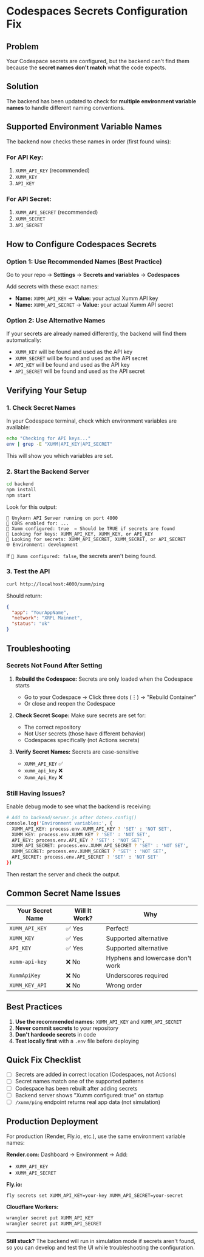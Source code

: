 # Codespaces Secrets Configuration Fix

## Problem
Your Codespace secrets are configured, but the backend can't find them because the **secret names don't match** what the code expects.

## Solution
The backend has been updated to check for **multiple environment variable names** to handle different naming conventions.

## Supported Environment Variable Names

The backend now checks these names in order (first found wins):

### For API Key:
1. `XUMM_API_KEY` (recommended)
2. `XUMM_KEY`
3. `API_KEY`

### For API Secret:
1. `XUMM_API_SECRET` (recommended)
2. `XUMM_SECRET`
3. `API_SECRET`

## How to Configure Codespaces Secrets

### Option 1: Use Recommended Names (Best Practice)
Go to your repo → **Settings** → **Secrets and variables** → **Codespaces**

Add secrets with these exact names:
- **Name:** `XUMM_API_KEY` → **Value:** your actual Xumm API key
- **Name:** `XUMM_API_SECRET` → **Value:** your actual Xumm API secret

### Option 2: Use Alternative Names
If your secrets are already named differently, the backend will find them automatically:
- `XUMM_KEY` will be found and used as the API key
- `XUMM_SECRET` will be found and used as the API secret
- `API_KEY` will be found and used as the API key
- `API_SECRET` will be found and used as the API secret

## Verifying Your Setup

### 1. Check Secret Names
In your Codespace terminal, check which environment variables are available:

```bash
echo "Checking for API keys..."
env | grep -E "XUMM|API_KEY|API_SECRET"
```

This will show you which variables are set.

### 2. Start the Backend Server
```bash
cd backend
npm install
npm start
```

Look for this output:
```
🚀 Unykorn API Server running on port 4000
📡 CORS enabled for: ...
🔐 Xumm configured: true  ← Should be TRUE if secrets are found
🔑 Looking for keys: XUMM_API_KEY, XUMM_KEY, or API_KEY
🔑 Looking for secrets: XUMM_API_SECRET, XUMM_SECRET, or API_SECRET
🌐 Environment: development
```

If `🔐 Xumm configured: false`, the secrets aren't being found.

### 3. Test the API
```bash
curl http://localhost:4000/xumm/ping
```

Should return:
```json
{
  "app": "YourAppName",
  "network": "XRPL Mainnet",
  "status": "ok"
}
```

## Troubleshooting

### Secrets Not Found After Setting
1. **Rebuild the Codespace:** Secrets are only loaded when the Codespace starts
   - Go to your Codespace → Click three dots (⋮) → "Rebuild Container"
   - Or close and reopen the Codespace

2. **Check Secret Scope:** Make sure secrets are set for:
   - The correct repository
   - Not User secrets (those have different behavior)
   - Codespaces specifically (not Actions secrets)

3. **Verify Secret Names:** Secrets are case-sensitive
   - `XUMM_API_KEY` ✅
   - `xumm_api_key` ❌
   - `Xumm_Api_Key` ❌

### Still Having Issues?

Enable debug mode to see what the backend is receiving:

```bash
# Add to backend/server.js after dotenv.config()
console.log('Environment variables:', {
  XUMM_API_KEY: process.env.XUMM_API_KEY ? 'SET' : 'NOT SET',
  XUMM_KEY: process.env.XUMM_KEY ? 'SET' : 'NOT SET',
  API_KEY: process.env.API_KEY ? 'SET' : 'NOT SET',
  XUMM_API_SECRET: process.env.XUMM_API_SECRET ? 'SET' : 'NOT SET',
  XUMM_SECRET: process.env.XUMM_SECRET ? 'SET' : 'NOT SET',
  API_SECRET: process.env.API_SECRET ? 'SET' : 'NOT SET'
})
```

Then restart the server and check the output.

## Common Secret Name Issues

| Your Secret Name | Will It Work? | Why |
|-----------------|---------------|-----|
| `XUMM_API_KEY` | ✅ Yes | Perfect! |
| `XUMM_KEY` | ✅ Yes | Supported alternative |
| `API_KEY` | ✅ Yes | Supported alternative |
| `xumm-api-key` | ❌ No | Hyphens and lowercase don't work |
| `XummApiKey` | ❌ No | Underscores required |
| `XUMM_KEY_API` | ❌ No | Wrong order |

## Best Practices

1. **Use the recommended names:** `XUMM_API_KEY` and `XUMM_API_SECRET`
2. **Never commit secrets** to your repository
3. **Don't hardcode secrets** in code
4. **Test locally first** with a `.env` file before deploying

## Quick Fix Checklist

- [ ] Secrets are added in correct location (Codespaces, not Actions)
- [ ] Secret names match one of the supported patterns
- [ ] Codespace has been rebuilt after adding secrets
- [ ] Backend server shows "Xumm configured: true" on startup
- [ ] `/xumm/ping` endpoint returns real app data (not simulation)

## Production Deployment

For production (Render, Fly.io, etc.), use the same environment variable names:

**Render.com:**
Dashboard → Environment → Add:
- `XUMM_API_KEY`
- `XUMM_API_SECRET`

**Fly.io:**
```bash
fly secrets set XUMM_API_KEY=your-key XUMM_API_SECRET=your-secret
```

**Cloudflare Workers:**
```bash
wrangler secret put XUMM_API_KEY
wrangler secret put XUMM_API_SECRET
```

---

**Still stuck?** The backend will run in simulation mode if secrets aren't found, so you can develop and test the UI while troubleshooting the configuration.
